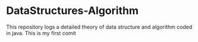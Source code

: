 # DataStructures-Algorithm
This repository logs a detailed theory of data structure and algorithm coded in java.
This is my first comit
